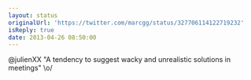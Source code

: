 ```yaml
---
layout: status
originalUrl: 'https://twitter.com/marcgg/status/327706114122719232'
isReply: true
date: 2013-04-26 08:50:00
---
```


@julienXX "A tendency to suggest wacky and unrealistic solutions in meetings" \o/
